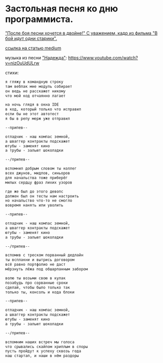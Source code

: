 # Застольная песня ко дню программиста.

["После боя песни хочется в двойне!" С уважением, кадр из фильма "В бой идут одни старики".](stariki.jpeg)

[ссылка на статью medium](https://medium.com/@stepanovv.ru/zastolnaya-pesnya-ko-dnu-programmista-edea18cc88fa)

музыка из песни ["Надежда"](https://ru.wikipedia.org/wiki/Надежда_(песня)): https://www.youtube.com/watch?v=nizOuUdULrw

стихи:

```txt
я гляжу в командную строку
там вебпак мне модуль собирает
он ведь не расскажет никому
что мой код отчаянно лагает

на ночь глядя в окна IDE
в код, который только что исправил
если бы не этот автотест
я бы в репу мерж уже отправил

--припев--

отладчик - наш компас земной,
а шваггер контракты подскажет
ютубы - заменят кино
а трубы - зальют шоколадки

--/припев--

вспомнил добрым словом ты коллег
всех джунов, мидлов, синьоров
для начальства тоже приберёг 
милых сердцу фраз лихих узоров

где же был до этого девопс
должен был он тесты нам настроить
но начальство что-то не смогло
вовремя нанять или уволить

--припев--

отладчик - наш компас земной,
а шваггер контракты подскажет
ютубы - заменят кино
а трубы - зальют шоколадки

--/припев--

вспомив с треском порванный дедлайн
ты всплакни и вытрись договором
всё равно портфолио не даст
мёрзнуть лёжа под обшарпанным забором

волю ты возьми свою в кулак
позабудь про сорванные сроки
сделай, чтобы было только так
только ты, консоль и кода блоки

--припев--

отладчик - наш компас земной,
а шваггер контракты подскажет
ютубы - заменят кино
а трубы - зальют шоколадки

--/припев--

вспомним наших встреч мы голоса
что срывались скайпом хриплым в споры
пусть пройдут к успеху сквозь года
наш стартап, и наши в нём раздоры

```
